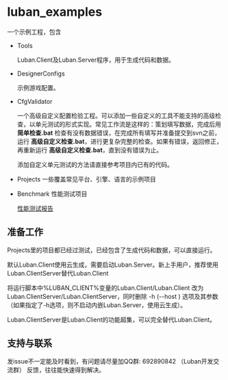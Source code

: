 # luban_examples

一个示例工程，包含

- Tools 

    Luban.Client及Luban.Server程序，用于生成代码和数据。
- DesignerConfigs 

    示例游戏配置。
- CfgValidator 

    一个高级自定义配置检验工程。可以添加一些自定义的工具不能支持的高级检查，以单元测试的形式实现。常见工作流是这样的：策划填写数据，完成后用 **简单检查.bat** 检查有没有数据错误，在完成所有填写并准备提交到svn之前，运行 **高级自定义检查.bat**，进行更复杂完整的检查。如果有错误，返回修正，再重新运行 **高级自定义检查.bat**，直到没有错误为止。

    添加自定义单元测试的方法请直接参考项目内已有的代码。

- Projects 一些覆盖常见平台、引擎、语言的示例项目

- Benchmark 性能测试项目

    [性能测试报告](Benchmark/benchmark.md)


## 准备工作

Projects里的项目都已经过测试，已经包含了生成代码和数据，可以直接运行。

默认Luban.Client使用云生成，需要启动Luban.Server。新上手用户，推荐使用Luban.ClientServer替代Luban.Client

将运行脚本中%LUBAN_CLIENT%变量的Luban.Client/Luban.Client 改为 Luban.ClientServer/Luban.ClientServer，同时删除 -h (--host ) 选项及其参数（如果指定了-h选项，则不启动内嵌Luban.Server，使用云生成）。

Luban.ClientServer是Luban.Client的功能超集，可以完全替代Luban.Client。

## 支持与联系
   
   发issue不一定能及时看到，有问题请尽量加QQ群: 692890842 （Luban开发交流群） 反馈，往往能快速得到解决。